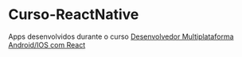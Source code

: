 # Curso-ReactNative

Apps desenvolvidos durante o curso [Desenvolvedor Multiplataforma Android/IOS com React](https://www.udemy.com/desenvolvedor-multiplataforma-androidios-com-react-e-redux/learn/v4/content)
